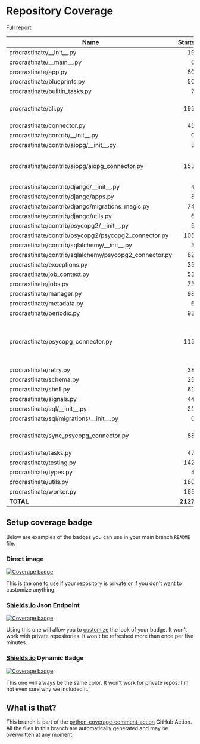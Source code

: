 # Repository Coverage

[Full report](https://htmlpreview.github.io/?https://github.com/procrastinate-org/procrastinate/blob/python-coverage-comment-action-data/htmlcov/index.html)

| Name                                                    |    Stmts |     Miss |   Branch |   BrPart |   Cover |   Missing |
|-------------------------------------------------------- | -------: | -------: | -------: | -------: | ------: | --------: |
| procrastinate/\_\_init\_\_.py                           |       19 |        0 |        0 |        0 |    100% |           |
| procrastinate/\_\_main\_\_.py                           |        6 |        0 |        2 |        0 |    100% |           |
| procrastinate/app.py                                    |       80 |        1 |       10 |        0 |     99% |       265 |
| procrastinate/blueprints.py                             |       50 |        0 |       14 |        0 |    100% |           |
| procrastinate/builtin\_tasks.py                         |        7 |        0 |        2 |        0 |    100% |           |
| procrastinate/cli.py                                    |      195 |        3 |       40 |        2 |     98% |48, 135, 139 |
| procrastinate/connector.py                              |       41 |        0 |        0 |        0 |    100% |           |
| procrastinate/contrib/\_\_init\_\_.py                   |        0 |        0 |        0 |        0 |    100% |           |
| procrastinate/contrib/aiopg/\_\_init\_\_.py             |        3 |        0 |        0 |        0 |    100% |           |
| procrastinate/contrib/aiopg/aiopg\_connector.py         |      153 |        2 |       92 |        2 |     98% |209-210, 308->307 |
| procrastinate/contrib/django/\_\_init\_\_.py            |        4 |        0 |        0 |        0 |    100% |           |
| procrastinate/contrib/django/apps.py                    |        8 |        0 |        0 |        0 |    100% |           |
| procrastinate/contrib/django/migrations\_magic.py       |       74 |        0 |       29 |        0 |    100% |           |
| procrastinate/contrib/django/utils.py                   |        6 |        0 |        0 |        0 |    100% |           |
| procrastinate/contrib/psycopg2/\_\_init\_\_.py          |        3 |        0 |        0 |        0 |    100% |           |
| procrastinate/contrib/psycopg2/psycopg2\_connector.py   |      105 |        1 |       64 |        1 |     99% |        28 |
| procrastinate/contrib/sqlalchemy/\_\_init\_\_.py        |        3 |        0 |        0 |        0 |    100% |           |
| procrastinate/contrib/sqlalchemy/psycopg2\_connector.py |       82 |        1 |       50 |        0 |     99% |       122 |
| procrastinate/exceptions.py                             |       35 |        0 |        2 |        0 |    100% |           |
| procrastinate/job\_context.py                           |       53 |        0 |       20 |        0 |    100% |           |
| procrastinate/jobs.py                                   |       73 |        0 |       12 |        0 |    100% |           |
| procrastinate/manager.py                                |       98 |        0 |       30 |        0 |    100% |           |
| procrastinate/metadata.py                               |        6 |        0 |        0 |        0 |    100% |           |
| procrastinate/periodic.py                               |       93 |        0 |       24 |        0 |    100% |           |
| procrastinate/psycopg\_connector.py                     |      115 |        5 |       66 |        4 |     95% |162-164, 237, 263->262, 296 |
| procrastinate/retry.py                                  |       38 |        0 |       14 |        0 |    100% |           |
| procrastinate/schema.py                                 |       25 |        0 |        4 |        0 |    100% |           |
| procrastinate/shell.py                                  |       61 |        5 |       16 |        0 |     94% |     43-47 |
| procrastinate/signals.py                                |       44 |        0 |       10 |        0 |    100% |           |
| procrastinate/sql/\_\_init\_\_.py                       |       21 |        0 |        0 |        0 |    100% |           |
| procrastinate/sql/migrations/\_\_init\_\_.py            |        0 |        0 |        0 |        0 |    100% |           |
| procrastinate/sync\_psycopg\_connector.py               |       88 |        3 |       48 |        3 |     96% |35, 153, 178 |
| procrastinate/tasks.py                                  |       47 |        0 |       12 |        0 |    100% |           |
| procrastinate/testing.py                                |      142 |        1 |       63 |        1 |     99% |       148 |
| procrastinate/types.py                                  |        4 |        0 |        0 |        0 |    100% |           |
| procrastinate/utils.py                                  |      180 |        0 |       50 |        0 |    100% |           |
| procrastinate/worker.py                                 |      165 |        0 |       42 |        0 |    100% |           |
|                                               **TOTAL** | **2127** |   **22** |  **716** |   **13** | **99%** |           |


## Setup coverage badge

Below are examples of the badges you can use in your main branch `README` file.

### Direct image

[![Coverage badge](https://raw.githubusercontent.com/procrastinate-org/procrastinate/python-coverage-comment-action-data/badge.svg)](https://htmlpreview.github.io/?https://github.com/procrastinate-org/procrastinate/blob/python-coverage-comment-action-data/htmlcov/index.html)

This is the one to use if your repository is private or if you don't want to customize anything.

### [Shields.io](https://shields.io) Json Endpoint

[![Coverage badge](https://img.shields.io/endpoint?url=https://raw.githubusercontent.com/procrastinate-org/procrastinate/python-coverage-comment-action-data/endpoint.json)](https://htmlpreview.github.io/?https://github.com/procrastinate-org/procrastinate/blob/python-coverage-comment-action-data/htmlcov/index.html)

Using this one will allow you to [customize](https://shields.io/endpoint) the look of your badge.
It won't work with private repositories. It won't be refreshed more than once per five minutes.

### [Shields.io](https://shields.io) Dynamic Badge

[![Coverage badge](https://img.shields.io/badge/dynamic/json?color=brightgreen&label=coverage&query=%24.message&url=https%3A%2F%2Fraw.githubusercontent.com%2Fprocrastinate-org%2Fprocrastinate%2Fpython-coverage-comment-action-data%2Fendpoint.json)](https://htmlpreview.github.io/?https://github.com/procrastinate-org/procrastinate/blob/python-coverage-comment-action-data/htmlcov/index.html)

This one will always be the same color. It won't work for private repos. I'm not even sure why we included it.

## What is that?

This branch is part of the
[python-coverage-comment-action](https://github.com/marketplace/actions/python-coverage-comment)
GitHub Action. All the files in this branch are automatically generated and may be
overwritten at any moment.